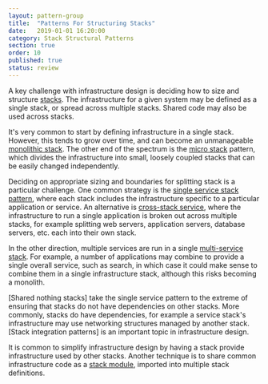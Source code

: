 ```yaml
---
layout: pattern-group
title:  "Patterns For Structuring Stacks"
date:   2019-01-01 16:20:00
category: Stack Structural Patterns
section: true
order: 10
published: true
status: review
---
```


A key challenge with infrastructure design is deciding how to size and structure [stacks](/patterns/core-stack/). The infrastructure for a given system may be defined as a single stack, or spread across multiple stacks. Shared code may also be used across stacks.

It's very common to start by defining infrastructure in a single stack. However, this tends to grow over time, and can become an unmanageable [monolithic stack](monolithic-stack.html). The other end of the spectrum is the [micro stack](micro-stack.html) pattern, which divides the infrastructure into small, loosely coupled stacks that can be easily changed independently.

Deciding on appropriate sizing and boundaries for splitting stack is a particular challenge. One common strategy is the [single service stack pattern](single-service-stack.html), where each stack includes the infrastructure specific to a particular application or service. An alternative is [cross-stack service](cross-stack-service.html), where the infrastructure to run a single application is broken out across multiple stacks, for example splitting web servers, application servers, database servers, etc. each into their own stack.

In the other direction, multiple services are run in a single [multi-service stack](multi-service-stack.html). For example, a number of applications may combine to provide a single overall service, such as search, in which case it could make sense to combine them in a single infrastructure stack, although this risks becoming a monolith.

[Shared nothing stacks] take the single service pattern to the extreme of ensuring that stacks do not have dependencies on other stacks. More commonly, stacks do have dependencies, for example a service stack's infrastructure may use networking structures managed by another stack. [Stack integration patterns] is an important topic in infrastructure design.

It is common to simplify infrastructure design by having a stack provide infrastructure used by other stacks. Another technique is to share common infrastructure code as a [stack module](stack-module.html), imported into multiple stack definitions.
